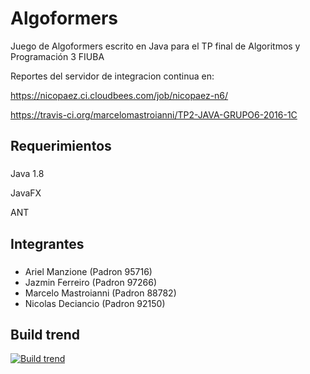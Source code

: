 Algoformers                                                                                                                                                                 
==========

Juego de Algoformers escrito en Java para el TP final de Algoritmos y Programación 3 FIUBA

Reportes del servidor de integracion continua en: 

https://nicopaez.ci.cloudbees.com/job/nicopaez-n6/

https://travis-ci.org/marcelomastroianni/TP2-JAVA-GRUPO6-2016-1C


## Requerimientos
### 

Java 1.8

JavaFX

ANT

## Integrantes
### 

* Ariel Manzione (Padron 95716)
* Jazmin Ferreiro (Padron 97266)
* Marcelo Mastroianni (Padron 88782)
* Nicolas Deciancio (Padron 92150)


## Build trend
[![Build trend](https://nicopaez.ci.cloudbees.com/job/nicopaez-n6/test/trend)](https://nicopaez.ci.cloudbees.com/view/Algo3/job/nicopaez-n6/)
